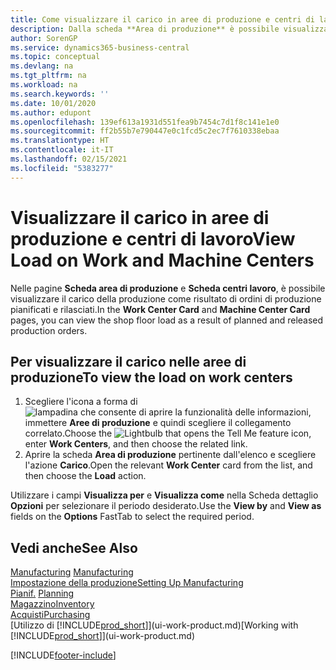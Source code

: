 ```yaml
---
title: Come visualizzare il carico in aree di produzione e centri di lavoro | Microsoft Docs
description: Dalla scheda **Area di produzione** è possibile visualizzare il carico nelle aree di produzione conseguente agli ordini di produzione rilasciati.
author: SorenGP
ms.service: dynamics365-business-central
ms.topic: conceptual
ms.devlang: na
ms.tgt_pltfrm: na
ms.workload: na
ms.search.keywords: ''
ms.date: 10/01/2020
ms.author: edupont
ms.openlocfilehash: 139ef613a1931d551fea9b7454c7d1f8c141e1e0
ms.sourcegitcommit: ff2b55b7e790447e0c1fcd5c2ec7f7610338ebaa
ms.translationtype: HT
ms.contentlocale: it-IT
ms.lasthandoff: 02/15/2021
ms.locfileid: "5383277"
---
```

# <a name="view-load-on-work-and-machine-centers"></a><span data-ttu-id="c7f25-103">Visualizzare il carico in aree di produzione e centri di lavoro</span><span class="sxs-lookup"><span data-stu-id="c7f25-103">View Load on Work and Machine Centers</span></span>
<span data-ttu-id="c7f25-104">Nelle pagine **Scheda area di produzione** e **Scheda centri lavoro**, è possibile visualizzare il carico della produzione come risultato di ordini di produzione pianificati e rilasciati.</span><span class="sxs-lookup"><span data-stu-id="c7f25-104">In the **Work Center Card** and **Machine Center Card** pages, you can view the shop floor load as a result of planned and released production orders.</span></span>    

## <a name="to-view-the-load-on-work-centers"></a><span data-ttu-id="c7f25-105">Per visualizzare il carico nelle aree di produzione</span><span class="sxs-lookup"><span data-stu-id="c7f25-105">To view the load on work centers</span></span>  
1.  <span data-ttu-id="c7f25-106">Scegliere l'icona a forma di ![lampadina che consente di aprire la funzionalità delle informazioni](media/ui-search/search_small.png "Informazioni sull'operazione che si desidera eseguire"), immettere **Aree di produzione** e quindi scegliere il collegamento correlato.</span><span class="sxs-lookup"><span data-stu-id="c7f25-106">Choose the ![Lightbulb that opens the Tell Me feature](media/ui-search/search_small.png "Tell me what you want to do") icon, enter **Work Centers**, and then choose the related link.</span></span>  
2.  <span data-ttu-id="c7f25-107">Aprire la scheda **Area di produzione** pertinente dall'elenco e scegliere l'azione **Carico**.</span><span class="sxs-lookup"><span data-stu-id="c7f25-107">Open the relevant **Work Center** card from the list, and then choose the **Load** action.</span></span>  

<span data-ttu-id="c7f25-108">Utilizzare i campi **Visualizza per** e **Visualizza come** nella Scheda dettaglio **Opzioni** per selezionare il periodo desiderato.</span><span class="sxs-lookup"><span data-stu-id="c7f25-108">Use the **View by** and **View as** fields on the **Options** FastTab to select the required period.</span></span>  

## <a name="see-also"></a><span data-ttu-id="c7f25-109">Vedi anche</span><span class="sxs-lookup"><span data-stu-id="c7f25-109">See Also</span></span>  
<span data-ttu-id="c7f25-110">[Manufacturing](production-manage-manufacturing.md)  </span><span class="sxs-lookup"><span data-stu-id="c7f25-110">[Manufacturing](production-manage-manufacturing.md)  </span></span>  
[<span data-ttu-id="c7f25-111">Impostazione della produzione</span><span class="sxs-lookup"><span data-stu-id="c7f25-111">Setting Up Manufacturing</span></span>](production-configure-production-processes.md)  
<span data-ttu-id="c7f25-112">[Pianif.](production-planning.md)    </span><span class="sxs-lookup"><span data-stu-id="c7f25-112">[Planning](production-planning.md)    </span></span>  
[<span data-ttu-id="c7f25-113">Magazzino</span><span class="sxs-lookup"><span data-stu-id="c7f25-113">Inventory</span></span>](inventory-manage-inventory.md)  
[<span data-ttu-id="c7f25-114">Acquisti</span><span class="sxs-lookup"><span data-stu-id="c7f25-114">Purchasing</span></span>](purchasing-manage-purchasing.md)  
<span data-ttu-id="c7f25-115">[Utilizzo di [!INCLUDE[prod_short](includes/prod_short.md)]](ui-work-product.md)</span><span class="sxs-lookup"><span data-stu-id="c7f25-115">[Working with [!INCLUDE[prod_short](includes/prod_short.md)]](ui-work-product.md)</span></span>


[!INCLUDE[footer-include](includes/footer-banner.md)]